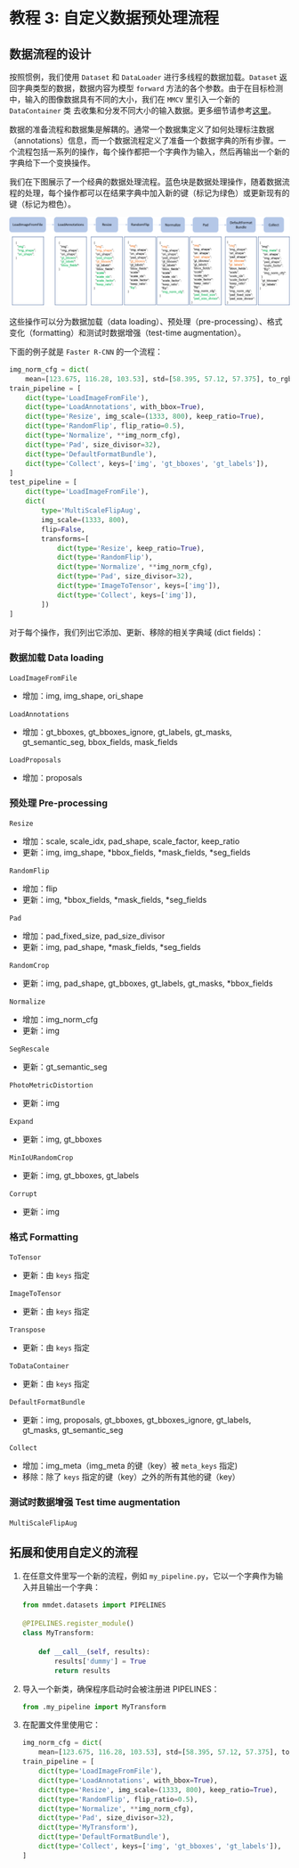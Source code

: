 # 教程 3: 自定义数据预处理流程

## 数据流程的设计

按照惯例，我们使用 `Dataset` 和 `DataLoader` 进行多线程的数据加载。`Dataset` 返回字典类型的数据，数据内容为模型 `forward` 方法的各个参数。由于在目标检测中，输入的图像数据具有不同的大小，我们在 `MMCV` 里引入一个新的 `DataContainer` 类 去收集和分发不同大小的输入数据。更多细节请参考[这里](https://github.com/open-mmlab/mmcv/blob/master/mmcv/parallel/data_container.py)。

数据的准备流程和数据集是解耦的。通常一个数据集定义了如何处理标注数据（annotations）信息，而一个数据流程定义了准备一个数据字典的所有步骤。一个流程包括一系列的操作，每个操作都把一个字典作为输入，然后再输出一个新的字典给下一个变换操作。

我们在下图展示了一个经典的数据处理流程。蓝色块是数据处理操作，随着数据流程的处理，每个操作都可以在结果字典中加入新的键（标记为绿色）或更新现有的键（标记为橙色）。

![pipeline figure](../../resources/data_pipeline.png)

这些操作可以分为数据加载（data loading）、预处理（pre-processing）、格式变化（formatting）和测试时数据增强（test-time augmentation）。

下面的例子就是 `Faster R-CNN` 的一个流程：

```python
img_norm_cfg = dict(
    mean=[123.675, 116.28, 103.53], std=[58.395, 57.12, 57.375], to_rgb=True)
train_pipeline = [
    dict(type='LoadImageFromFile'),
    dict(type='LoadAnnotations', with_bbox=True),
    dict(type='Resize', img_scale=(1333, 800), keep_ratio=True),
    dict(type='RandomFlip', flip_ratio=0.5),
    dict(type='Normalize', **img_norm_cfg),
    dict(type='Pad', size_divisor=32),
    dict(type='DefaultFormatBundle'),
    dict(type='Collect', keys=['img', 'gt_bboxes', 'gt_labels']),
]
test_pipeline = [
    dict(type='LoadImageFromFile'),
    dict(
        type='MultiScaleFlipAug',
        img_scale=(1333, 800),
        flip=False,
        transforms=[
            dict(type='Resize', keep_ratio=True),
            dict(type='RandomFlip'),
            dict(type='Normalize', **img_norm_cfg),
            dict(type='Pad', size_divisor=32),
            dict(type='ImageToTensor', keys=['img']),
            dict(type='Collect', keys=['img']),
        ])
]
```

对于每个操作，我们列出它添加、更新、移除的相关字典域 (dict fields)：

### 数据加载 Data loading

`LoadImageFromFile`

- 增加：img, img_shape, ori_shape

`LoadAnnotations`

- 增加：gt_bboxes, gt_bboxes_ignore, gt_labels, gt_masks, gt_semantic_seg, bbox_fields, mask_fields

`LoadProposals`

- 增加：proposals

### 预处理 Pre-processing

`Resize`

- 增加：scale, scale_idx, pad_shape, scale_factor, keep_ratio
- 更新：img, img_shape, *bbox_fields, *mask_fields, *seg_fields

`RandomFlip`

- 增加：flip
- 更新：img, *bbox_fields, *mask_fields, *seg_fields

`Pad`

- 增加：pad_fixed_size, pad_size_divisor
- 更新：img, pad_shape, *mask_fields, *seg_fields

`RandomCrop`

- 更新：img, pad_shape, gt_bboxes, gt_labels, gt_masks, *bbox_fields

`Normalize`

- 增加：img_norm_cfg
- 更新：img

`SegRescale`

- 更新：gt_semantic_seg

`PhotoMetricDistortion`

- 更新：img

`Expand`

- 更新：img, gt_bboxes

`MinIoURandomCrop`

- 更新：img, gt_bboxes, gt_labels

`Corrupt`

- 更新：img

### 格式 Formatting

`ToTensor`

- 更新：由 `keys` 指定

`ImageToTensor`

- 更新：由 `keys` 指定

`Transpose`

- 更新：由 `keys` 指定

`ToDataContainer`

- 更新：由 `keys` 指定

`DefaultFormatBundle`

- 更新：img, proposals, gt_bboxes, gt_bboxes_ignore, gt_labels, gt_masks, gt_semantic_seg

`Collect`

- 增加：img_meta（img_meta 的键（key）被 `meta_keys` 指定)
- 移除：除了 `keys` 指定的键（key）之外的所有其他的键（key）

### 测试时数据增强 Test time augmentation

`MultiScaleFlipAug`

## 拓展和使用自定义的流程

1. 在任意文件里写一个新的流程，例如 `my_pipeline.py`，它以一个字典作为输入并且输出一个字典：

    ```python
    from mmdet.datasets import PIPELINES

    @PIPELINES.register_module()
    class MyTransform:

        def __call__(self, results):
            results['dummy'] = True
            return results
    ```

2. 导入一个新类，确保程序启动时会被注册进 PIPELINES：

    ```python
    from .my_pipeline import MyTransform
    ```

3. 在配置文件里使用它：

    ```python
    img_norm_cfg = dict(
        mean=[123.675, 116.28, 103.53], std=[58.395, 57.12, 57.375], to_rgb=True)
    train_pipeline = [
        dict(type='LoadImageFromFile'),
        dict(type='LoadAnnotations', with_bbox=True),
        dict(type='Resize', img_scale=(1333, 800), keep_ratio=True),
        dict(type='RandomFlip', flip_ratio=0.5),
        dict(type='Normalize', **img_norm_cfg),
        dict(type='Pad', size_divisor=32),
        dict(type='MyTransform'),
        dict(type='DefaultFormatBundle'),
        dict(type='Collect', keys=['img', 'gt_bboxes', 'gt_labels']),
    ]
    ```
